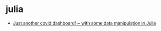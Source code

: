 # julia

- [Just another covid dashboard! ~ with some data manipulation in Julia](https://github.com/NicJC/NicJC/blob/main/NZ%20Coronavirus.ipynb)


